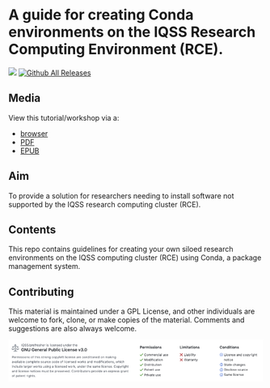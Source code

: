 # A guide for creating Conda environments on the IQSS Research Computing Environment (RCE).
![](https://travis-ci.org/IQSS/dss-template.svg?branch=master) [![Github All Releases](https://img.shields.io/github/downloads/IQSS/dss-template/total.svg)]()

## Media
View this tutorial/workshop via a:
* [browser](https://iqss.github.io/dss-conda/)
* [PDF](https://github.com/IQSS/dss-conda/blob/gh-pages/conda.pdf)
* [EPUB](https://github.com/IQSS/dss-conda/blob/gh-pages/conda.epub)

## Aim
To provide a solution for researchers needing to install software not supported by the IQSS research computing cluster (RCE).

## Contents
This repo contains guidelines for creating your own siloed research environments on the IQSS computing cluster (RCE) using Conda, a package management system.

## Contributing
This material is maintained under a GPL License, and other individuals are welcome to fork, clone, or make copies of the material. Comments and suggestions are also always welcome.

![](images/readme-license.png)
